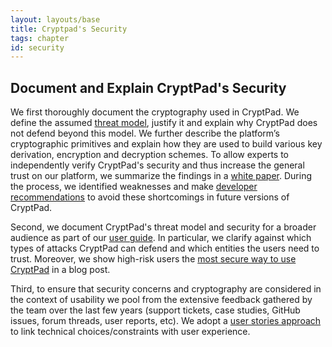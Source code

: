 ```yaml
---
layout: layouts/base
title: Cryptpad's Security
tags: chapter
id: security
---
```


## Document and Explain CryptPad's Security

We first thoroughly document the cryptography used in CryptPad. We define the
assumed [threat model](./threatmodel/README.md), justify it and explain why
CryptPad does not defend beyond this model. We further describe the platform’s
cryptographic primitives and explain how they are used to build various key
derivation, encryption and decryption schemes. To allow experts to independently
verify CryptPad's security and thus increase the general trust on our platform,
we summarize the findings in a [white paper](./whitepaper/main.pdf). During the
process, we identified weaknesses and make [developer
recommendations](./recommendations/main.pdf) to avoid these shortcomings in
future versions of CryptPad.

Second, we document CryptPad's threat model and
security for a broader audience as part of our [user
guide](https://docs.cryptpad.org/en/user_guide/security.html). In particular, we
clarify against which types of attacks CryptPad can defend and which entities
the users need to trust. Moreover, we show high-risk users the [most secure way
to use
CryptPad](https://git.xwikisas.com/xwiki-labs/cryptpad-blog/-/merge_requests/3)
in a blog post. <!-- todo: Update blog link ☝ -->

Third, to ensure that security concerns and cryptography are considered in the
context of usability we pool from the extensive feedback gathered by the team
over the last few years (support tickets, case studies, GitHub issues, forum
threads, user reports, etc). We adopt a [user stories
approach](<./userstories/CryptPad User Stories.md>) to link technical
choices/constraints with user experience.
